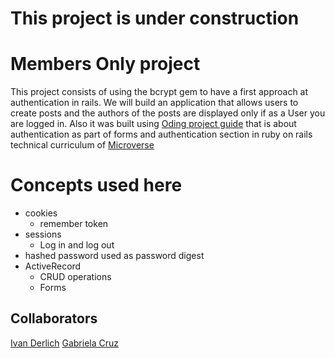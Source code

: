 # This project is under construction

# Members Only project
This project consists of using the bcrypt gem to have a first approach at authentication in rails. We will build an application that allows users to create posts and the authors of the posts are displayed only if as a User you are logged in.
Also it was built using [Oding project guide](https://www.theodinproject.com/courses/ruby-on-rails/lessons/authentication) that is about authentication as part of forms and authentication section in ruby on rails technical curriculum of [Microverse](microverse.org)


# Concepts used here
* cookies
  * remember token
* sessions
  * Log in and log out
* hashed password used as password digest
* ActiveRecord
  * CRUD operations
  * Forms
  
## Collaborators

[Ivan Derlich](https://github.com/IvanDerlich/)
[Gabriela Cruz](https://github.com/ViriCruz/)





